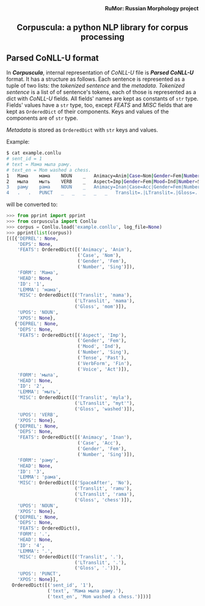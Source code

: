<div align="right"><strong>RuMor: Russian Morphology project</strong></div>
<h2 align="center">Corpuscula: a python NLP library for corpus processing</h2>

## Parsed CoNLL-U format

In ***Corpuscula***, internal representation of *CoNLL-U* file is ***Parsed
CoNLL-U*** format. It has a structure as follows. Each sentence is represented as
a tuple of two lists: the *tokenized sentence* and the *metadata*. *Tokenized
sentence* is a list of of sentence's tokens, each of those is represented as a
dict with *CoNLL-U* fields. All fields' names are kept as constants of `str`
type. Fields' values have a `str` type, too, except *FEATS* and *MISC* fields
that are kept as `OrderedDict` of their components. Keys and values of the 
components are of `str` type.

*Metadata* is stored as `OrderedDict` with `str` keys and values.

Example:
```sh
$ cat example.conllu
# sent_id = 1
# text = Мама мыла раму.
# text_en = Mom washed a chess.
1	Мама	мама	NOUN	_	Animacy=Anim|Case=Nom|Gender=Fem|Number=Sing	_	_	_	Translit=mama|LTranslit=mama|Gloss=mom
2	мыла	мыть	VERB	_	Aspect=Imp|Gender=Fem|Mood=Ind|Number=Sing|Tense=Past|VerbForm=Fin|Voice=Act	_	_	_	Translit=myla|LTranslit=myt'|Gloss=washed
3	раму	рама	NOUN	_	Animacy=Inan|Case=Acc|Gender=Fem|Number=Sing	_	_	_	SpaceAfter=No|Translit=ramu|LTranslit=rama|Gloss=chess
4	.	.	PUNCT	_	_	_	_	_	Translit=.|LTranslit=.|Gloss=.


```

will be converted to:
```python
>>> from pprint import pprint
>>> from corpuscula import Conllu
>>> corpus = Conllu.load('example.conllu', log_file=None)
>>> pprint(list(corpus))
[([{'DEPREL': None,
    'DEPS': None,
    'FEATS': OrderedDict([('Animacy', 'Anim'),
                          ('Case', 'Nom'),
                          ('Gender', 'Fem'),
                          ('Number', 'Sing')]),
    'FORM': 'Мама',
    'HEAD': None,
    'ID': '1',
    'LEMMA': 'мама',
    'MISC': OrderedDict([('Translit', 'mama'),
                         ('LTranslit', 'mama'),
                         ('Gloss', 'mom')]),
    'UPOS': 'NOUN',
    'XPOS': None},
   {'DEPREL': None,
    'DEPS': None,
    'FEATS': OrderedDict([('Aspect', 'Imp'),
                          ('Gender', 'Fem'),
                          ('Mood', 'Ind'),
                          ('Number', 'Sing'),
                          ('Tense', 'Past'),
                          ('VerbForm', 'Fin'),
                          ('Voice', 'Act')]),
    'FORM': 'мыла',
    'HEAD': None,
    'ID': '2',
    'LEMMA': 'мыть',
    'MISC': OrderedDict([('Translit', 'myla'),
                         ('LTranslit', "myt'"),
                         ('Gloss', 'washed')]),
    'UPOS': 'VERB',
    'XPOS': None},
   {'DEPREL': None,
    'DEPS': None,
    'FEATS': OrderedDict([('Animacy', 'Inan'),
                          ('Case', 'Acc'),
                          ('Gender', 'Fem'),
                          ('Number', 'Sing')]),
    'FORM': 'раму',
    'HEAD': None,
    'ID': '3',
    'LEMMA': 'рама',
    'MISC': OrderedDict([('SpaceAfter', 'No'),
                         ('Translit', 'ramu'),
                         ('LTranslit', 'rama'),
                         ('Gloss', 'chess')]),
    'UPOS': 'NOUN',
    'XPOS': None},
   {'DEPREL': None,
    'DEPS': None,
    'FEATS': OrderedDict(),
    'FORM': '.',
    'HEAD': None,
    'ID': '4',
    'LEMMA': '.',
    'MISC': OrderedDict([('Translit', '.'),
                         ('LTranslit', '.'),
                         ('Gloss', '.')]),
    'UPOS': 'PUNCT',
    'XPOS': None}],
  OrderedDict([('sent_id', '1'),
               ('text', 'Мама мыла раму.'),
               ('text_en', 'Mom washed a chess.')]))]
```
